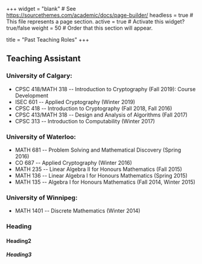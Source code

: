+++
widget = "blank"  # See https://sourcethemes.com/academic/docs/page-builder/
headless = true  # This file represents a page section.
active = true  # Activate this widget? true/false
weight = 50  # Order that this section will appear.

title = "Past Teaching Roles"
+++

## Teaching Assistant
### University of Calgary:
- CPSC 418/MATH 318 -- Introduction to Cryptography (Fall 2019): Course Development
- ISEC 601 -- Applied Cryptography (Winter 2019)
- CPSC 418 -- Introduction to Cryptography (Fall 2018, Fall 2016)
- CPSC 413/MATH 318 -- Design and Analysis of Algorithms (Fall 2017)
- CPSC 313 -- Introduction to Computability (Winter 2017)

### University of Waterloo:
- MATH 681 -- Problem Solving and Mathematical Discovery (Spring 2016)
- CO 687 -- Applied Cryptography (Winter 2016) 
- MATH 235 -- Linear Algebra II for Honours Mathematics (Fall 2015) 
- MATH 136 -- Linear Algebra I for Honours Mathematics (Spring 2015) 
- MATH 135 -- Algebra I for Honours Mathematics (Fall 2014, Winter 2015)

### University of Winnipeg:
- MATH 1401 -- Discrete Mathematics (Winter 2014)  


### Heading
#### Heading2
##### Heading3
